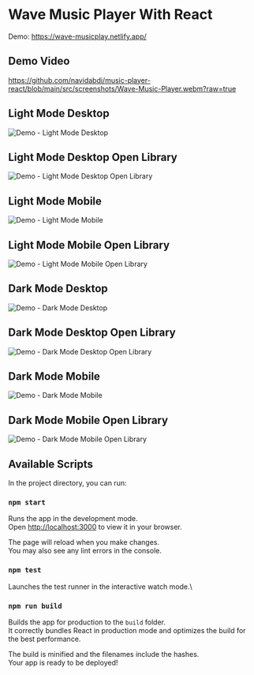 # Wave Music Player With React

Demo: https://wave-musicplay.netlify.app/

## Demo Video

https://github.com/navidabdi/music-player-react/blob/main/src/screenshots/Wave-Music-Player.webm?raw=true

## Light Mode Desktop

![Demo - Light Mode Desktop](https://raw.githubusercontent.com/navidabdi/music-player-react/main/src/screenshots/Wave-Music-Player-1.png)

## Light Mode Desktop Open Library

![Demo - Light Mode Desktop Open Library](https://raw.githubusercontent.com/navidabdi/music-player-react/main/src/screenshots/Wave-Music-Player-3.png)

## Light Mode Mobile

![Demo - Light Mode Mobile](https://raw.githubusercontent.com/navidabdi/music-player-react/main/src/screenshots/Wave-Music-Player-5.png)

## Light Mode Mobile Open Library

![Demo - Light Mode Mobile Open Library](https://raw.githubusercontent.com/navidabdi/music-player-react/main/src/screenshots/Wave-Music-Player-7.png)

## Dark Mode Desktop

![Demo - Dark Mode Desktop](https://raw.githubusercontent.com/navidabdi/music-player-react/main/src/screenshots/Wave-Music-Player-2.png)

## Dark Mode Desktop Open Library

![Demo - Dark Mode Desktop Open Library](https://raw.githubusercontent.com/navidabdi/music-player-react/main/src/screenshots/Wave-Music-Player-4.png)

## Dark Mode Mobile

![Demo - Dark Mode Mobile](https://raw.githubusercontent.com/navidabdi/music-player-react/main/src/screenshots/Wave-Music-Player-6.png)

## Dark Mode Mobile Open Library

![Demo - Dark Mode Mobile Open Library](https://raw.githubusercontent.com/navidabdi/music-player-react/main/src/screenshots/Wave-Music-Player-8.png)

## Available Scripts

In the project directory, you can run:

### `npm start`

Runs the app in the development mode.\
Open [http://localhost:3000](http://localhost:3000) to view it in your browser.

The page will reload when you make changes.\
You may also see any lint errors in the console.

### `npm test`

Launches the test runner in the interactive watch mode.\

### `npm run build`

Builds the app for production to the `build` folder.\
It correctly bundles React in production mode and optimizes the build for the best performance.

The build is minified and the filenames include the hashes.\
Your app is ready to be deployed!
